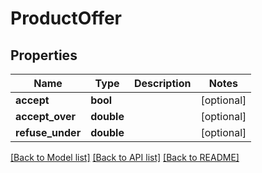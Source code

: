 # ProductOffer

## Properties
Name | Type | Description | Notes
------------ | ------------- | ------------- | -------------
**accept** | **bool** |  | [optional] 
**accept_over** | **double** |  | [optional] 
**refuse_under** | **double** |  | [optional] 

[[Back to Model list]](../README.md#documentation-for-models) [[Back to API list]](../README.md#documentation-for-api-endpoints) [[Back to README]](../README.md)


